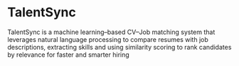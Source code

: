 # TalentSync
TalentSync  is a machine learning–based CV–Job matching system that leverages natural language processing to compare resumes with job descriptions, extracting skills and using similarity scoring to rank candidates by relevance for faster and smarter hiring
